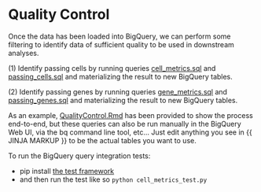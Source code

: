 Quality Control
===============

Once the data has been loaded into BigQuery, we can perform some filtering to identify data of sufficient quality to be used in downstream analyses.

(1) Identify passing cells by running queries [cell_metrics.sql](./cell_metrics.sql) and [passing_cells.sql](./passing_cells.sql) and materializing the result to new BigQuery tables.

(2) Identify passing genes by running queries [gene_metrics.sql](./gene_metrics.sql) and [passing_genes.sql](./passing_genes.sql) and materializing the result to new BigQuery tables.

As an example, [QualityControl.Rmd](./QualityControl.Rmd) has been provided to show the process end-to-end, but these queries can also be run manually in the BigQuery Web UI, via the bq command line tool, etc...  Just edit anything you see in {{ JINJA MARKUP }} to be the actual tables you want to use.

To run the BigQuery query integration tests:

* pip install [the test framework](https://github.com/verilylifesciences/analysis-py-utils)
* and then run the test like so `python cell_metrics_test.py`
